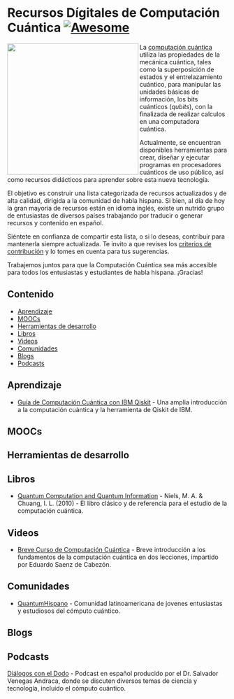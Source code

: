 # Recursos Dígitales de Computación Cuántica [![Awesome](https://awesome.re/badge.svg)](https://awesome.re)

[<img src="https://www.datocms-assets.com/5203/1534934969-blochspphere.jpg" align="left" width="300">](https://es.wikipedia.org/wiki/Superposición_cuántica)

La [computación cuántica](https://es.wikipedia.org/wiki/Computación_cuántica) utiliza las propiedades de la mecánica cuántica, tales como la superposición de estados y el entrelazamiento cuántico, para manipular las unidades básicas de información, los bits cuánticos (*qubits*), con la finalizada de realizar calculos en una computadora cuántica. 

Actualmente, se encuentran disponibles herramientas para crear, diseñar y ejecutar programas en procesadores cuánticos de uso público, así como  recursos didácticos para aprender sobre esta nueva tecnología. 

El objetivo es construir una lista categorizada de recursos actualizados y de alta calidad, dirigida a la comunidad de habla hispana.  Si bien, al día de hoy la gran mayoría de recursos están en idioma inglés, existe un nutrido grupo de entusiastas de diversos países trabajando por traducir o generar recursos  y contenido en español.

Siéntete en confianza de compartir esta lista, o si lo deseas, contribuir para mantenerla siempre actualizada. Te invito a que revises los [criterios de contribución](https://github.com/QuantumHispano/awesome-computacion-cuantica/blob/master/CONTRIBUTING.md) y lo tomes en cuenta para tus sugerencias.

Trabajemos juntos para que la Computación Cuántica sea más accesible para todos los entusiastas y estudiantes de habla hispana. ¡Gracias!

## Contenido

- [Aprendizaje](#aprendizaje)
- [MOOCs](#moocs)
- [Herramientas de desarrollo](#herramientas-de-desarrollo)
- [Libros](#libros)
- [Videos](#videos)
- [Comunidades](#comunidades)
- [Blogs](#blogs)
- [Podcasts](#podcasts)

## Aprendizaje

- [Guía de Computación Cuántica con IBM Qiskit](https://qiskit.org/textbook/preface.html) - Una amplia introducción a la computación cuántica y la herramienta de Qiskit de IBM.

## MOOCs

## Herramientas de desarrollo

## Libros

- [Quantum Computation and Quantum Information](https://libgen.is/book/index.php?md5=FDF565E18B757F8D4CA563AEFE6FBE17) - Niels, M. A. & Chuang, I. L. (2010) - El libro clásico y de referencia para el estudio de la computación cuántica.

## Videos

- [Breve Curso de Computación Cuántica](https://www.youtube.com/watch?v=KKwjeJzKezw) - Breve introducción a los fundamentos de la computación cuántica en dos lecciones, impartido por Eduardo Saenz de Cabezón.

## Comunidades

- [QuantumHispano](https://www.facebook.com/groups/291702898702788/) - Comunidad latinoamericana de jovenes entusiastas y estudiosos del cómputo cuántico.

## Blogs

## Podcasts

[Diálogos con el Dodo](https://www.mixcloud.com/SalvadorVenAnd/) - Podcast en español producido por el Dr. Salvador Venegas Andraca, donde se discuten diversos temas de ciencia y tecnología, incluido el cómputo cuántico.
